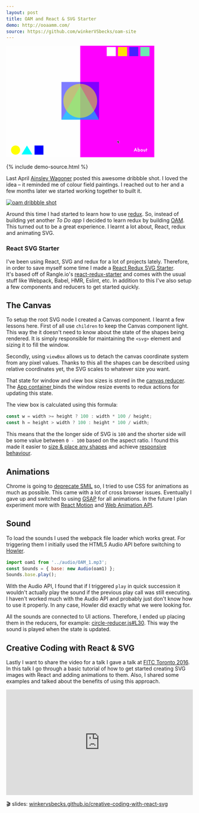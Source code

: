 ```yaml
---
layout: post
title: OAM and React & SVG Starter
demo: http://ooaamm.com/
source: https://github.com/winkerVSbecks/oam-site
---
```


<img alt="OAM"
  style="margin-left: auto; margin-right: auto; width: 400px;"
  src="/img/oam.gif" />

{% include demo-source.html %}

Last April [Ainsley Wagoner](http://ainsleywagoner.com) posted this awesome dribbble shot. I loved the idea – it reminded me of colour field paintings. I reached out to her and a few months later we started working together to built it.

<!--more-->

<a href="https://dribbble.com/shots/2028321-OAM-site">
  <img alt="oam dribbble shot"
    style="margin-left: auto; margin-right: auto; width: 400px;"
    src="https://d13yacurqjgara.cloudfront.net/users/46633/screenshots/2028321/ooaamm.png" />
</a>

Around this time I had started to learn how to use [redux](http://redux.js.org/index.html). So, instead of building yet another _To Do app_ I decided to learn redux by building [OAM](http://ooaamm.com). This turned out to be a great experience. I learnt a lot about, React, redux and animating SVG.

### React SVG Starter
I've been using React, SVG and redux for a lot of projects lately. Therefore, in order to save myself some time I made a [React Redux SVG Starter](https://github.com/winkerVSbecks/react-svg-starter). It's based off of Rangle.io's [react-redux-starter](https://github.com/rangle/react-redux-starter) and comes with the usual stuff like Webpack, Babel, HMR, Eslint, etc. In addition to this I've also setup a few components and reducers to get started quickly.


## The Canvas

To setup the root SVG node I created a Canvas component. I learnt a few lessons here. First of all use `children` to keep the Canvas component light. This way the it doesn't need to know about the state of the shapes being rendered. It is simply responsible for maintaining the `<svg>` element and sizing it to fill the window.

Secondly, using `viewBox` allows us to detach the canvas coordinate system from any pixel values. Thanks to this all the shapes can be described using relative coordinates yet, the SVG scales to whatever size you want.

<script src="https://gist.github.com/winkerVSbecks/0bf63285e4126ff1090a1c045960400e.js"></script>

That state for window and view box sizes is stored in the  [canvas reducer](https://github.com/winkerVSbecks/react-svg-starter/blob/master/src/reducers/canvas.js). The [App container ](https://github.com/winkerVSbecks/react-svg-starter/blob/master/src/containers/app.js) binds the window resize events to redux actions for updating this state.

The view box is calculated using this formula:

```js
const w = width >= height ? 100 : width * 100 / height;
const h = height > width ? 100 : height * 100 / width;
```

This means that the the longer side of SVG is `100` and the shorter side will be some value between `0 - 100` based on the aspect ratio. I found this made it easier to [size & place any shapes](https://github.com/winkerVSbecks/react-svg-starter/blob/master/src/containers/app.js#L39) and achieve [responsive behaviour](https://github.com/winkerVSbecks/oam-site/blob/master/src/styles/toolbar-styles.js).


## Animations

Chrome is going to [deprecate SMIL](https://www.chromestatus.com/feature/5371475380928512) so, I tried to use CSS for animations as much as possible. This came with a lot of cross browser issues. Eventually I gave up and switched to using [GSAP](http://greensock.com/gsap) for all animations. In the future I plan experiment more with [React Motion](https://github.com/chenglou/react-motion) and [Web Animation API](https://github.com/web-animations/web-animations-js).


## Sound

To load the sounds I used the webpack file loader which works great. For triggering them I initially used the HTML5 Audio API before switching to [Howler](https://github.com/goldfire/howler.js).

```js
import oam1 from '../audio/OAM_1.mp3';
const Sounds = { base: new Audio(oam1) };
Sounds.base.play();
```

With the Audio API, I found that if I triggered `play` in quick succession it wouldn't actually play the sound if the previous play call was still executing. I haven't worked much with the Audio API and probably just don't know how to use it properly. In any case, Howler did exactly what we were looking for.

All the sounds are connected to UI actions. Therefore, I ended up placing them in the reducers, for example: [circle-reducer.js#L30](https://github.com/winkerVSbecks/oam-site/blob/master/src/reducers/circle-reducer.js#L30). This way the sound is played when the state is updated.


## Creative Coding with React & SVG

Lastly I want to share the video for a talk I gave a talk at [FITC Toronto 2016](http://fitc.ca/event/to16). In this talk I go through a basic tutorial of how to get started creating SVG images with React and adding animations to them. Also, I shared some examples and talked about the benefits of using this approach.

<style>.embed-container { position: relative; padding-bottom: 56.25%; height: 0; overflow: hidden; max-width: 100%; } .embed-container iframe, .embed-container object, .embed-container embed { position: absolute; top: 0; left: 0; width: 100%; height: 100%; }</style><div class='embed-container'><iframe src='https://www.youtube.com/embed/D40JphLwqpk' frameborder='0' allowfullscreen></iframe></div>

🎬 slides: [winkervsbecks.github.io/creative-coding-with-react-svg](http://winkervsbecks.github.io/creative-coding-with-react-svg)
